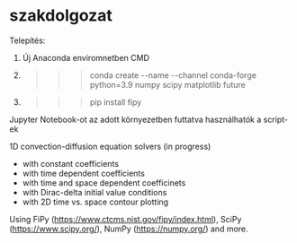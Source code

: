 # szakdolgozat
Telepítés:
1. Új Anaconda enviromnetben CMD
2. >>> conda create --name <MYFIPYENV> --channel conda-forge python=3.9 numpy scipy matplotlib future
3. >>> pip install fipy

Jupyter Notebook-ot az adott környezetben futtatva használhatók a script-ek

1D convection-diffusion equation solvers (in progress)
- with constant coefficients
- with time dependent coefficients
- with time and space dependent coefficinets
- with Dirac-delta initial value conditions
- with 2D time vs. space contour plotting

Using FiPy (https://www.ctcms.nist.gov/fipy/index.html), SciPy (https://www.scipy.org/), NumPy (https://numpy.org/) and more.

